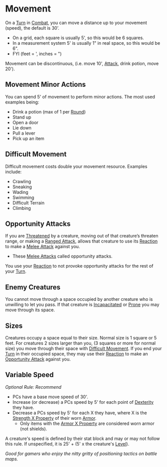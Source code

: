 # Movement

On a [Turn](Turn.md) in [Combat](Combat.md), you can move a distance up to your movement (speed), the default is 30’. 
- On a grid, each square is usually 5', so this would be 6 squares. 
- In a measurement system 5' is usually 1" in real space, so this would be 6". 
- FYI (feet = ', inches = ")

Movement can be discontinuous, (i.e. move 10', [Attack](Attack.md), drink potion, move 20').
## Movement Minor Actions
You can spend 5' of movement to perform minor actions. The most used examples being:
- Drink a potion (max of 1 per [Round](Round.md))
- Stand up
- Open a door
- Lie down
- Pull a lever
- Pick up an item
## Difficult Movement
Difficult movement costs double your movement resource. Examples include:
- Crawling
- Sneaking
- Wading
- Swimming
- Difficult Terrain
- Climbing
## Opportunity Attacks
If you are [Threatened](../Conditions/Threatened.md) by a creature, moving out of that creature’s threaten range, or making a [Ranged Attack](Ranged%20Attack.md), allows that creature to use its [Reaction](Reaction.md) to make a [Melee Attack](Melee%20Attack.md) against you.
- These [Melee Attacks](Melee%20Attack.md) called opportunity attacks.

You use your [Reaction](Reaction.md) to not provoke opportunity attacks for the rest of your [Turn](Turn.md).
## Enemy Creatures
You cannot move through a space occupied by another creature who is unwilling to let you pass. If that creature is [Incapacitated](../Conditions/Incapacitated.md) or [Prone](../Conditions/Prone.md) you may move through its space.
## Sizes
Creatures occupy a space equal to their size. Normal size is 1 square or 5 feet. For creatures 2 sizes larger than you, (3 squares or more for normal size) you move through their space with [Difficult Movement](Movement.md#Difficult%20Movement). If you end your [Turn](Turn.md) in their occupied space, they may use their [Reaction](Reaction.md) to make an [Opportunity Attack](Movement.md#Opportunity%20Attacks) against you.
## Variable Speed
*Optional Rule: Recommend*
- PCs have a base move speed of 30'.
- Increase (or decrease) a PCs speed by 5' for each point of [Dexterity](../Player%20Characters/Chosen%20Statistics/Dexterity.md) they have.
- Decrease a PCs speed by 5' for each X they have, where X is the [Strength X Property](../Items/Equipment/Individual%20Item%20Cards/Armors/Armor%20Properties/Strength%20X%20Property.md) of their worn [Armor](../Items/Equipment/Armor.md).
	- Only items with the [Armor X Property](../Items/Equipment/Individual%20Item%20Cards/Armors/Armor%20Properties/Armor%20X%20Property.md) are considered worn armor (not shields).

A creature's speed is defined by their stat block and may or may not follow this rule. If unspecified, it is 25' + (5' x the creature's [Level](../Player%20Characters/Derived%20Statistics/Level.md)).

*Good for gamers who enjoy the nitty gritty of positioning tactics on battle maps.*